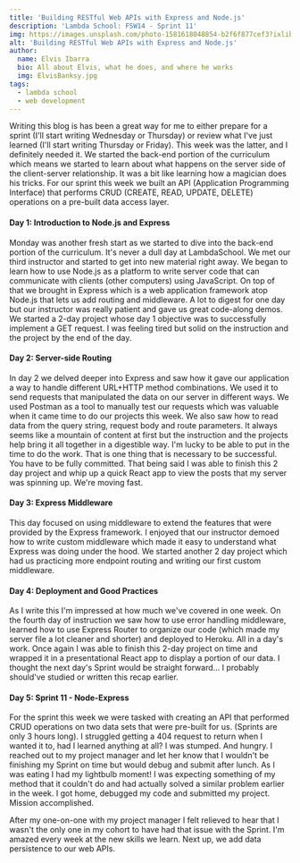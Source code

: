 ```yaml
---
title: 'Building RESTful Web APIs with Express and Node.js'
description: 'Lambda School: FSW14 - Sprint 11'
img: https://images.unsplash.com/photo-1581618048854-b2f6f877cef3?ixlib=rb-1.2.1&ixid=MXwxMjA3fDB8MHxwaG90by1wYWdlfHx8fGVufDB8fHw%3D&auto=format&fit=crop&w=2250&q=80
alt: 'Building RESTful Web APIs with Express and Node.js'
author:
  name: Elvis Ibarra
  bio: All about Elvis, what he does, and where he works
  img: ElvisBanksy.jpg
tags:
  - lambda school
  - web development
---
```


 <section class="weekly">
      <p class="intro">
        Writing this blog is has been a great way for me to either prepare for a sprint (I'll start writing Wednesday or Thursday) or review what I've just learned (I'll start writing Thursday or Friday). This week was the latter, and I definitely needed it. We started the back-end portion of the curriculum which means we started to learn about what happens on the server side of the client-server relationship. It was a bit like learning how a magician does his tricks. For our sprint this week we built an API (Application Programming Interface) that performs CRUD (CREATE, READ, UPDATE, DELETE) operations on a pre-built data access layer.  </p>
      <div class="top-content">
        <div class="text-content">
      <h4><span class="daytags">Day 1: </span> <span class="day">Introduction to Node.js and Express
        </span></h4>
        <p>
          Monday was another fresh start as we started to dive into the back-end portion of the curriculum. It's never a dull day at LambdaSchool. We met our third instructor and started to get into new material right away. We began to learn how to use Node.js as a platform to write server code that can communicate with clients (other computers) using JavaScript. On top of that we brought in Express which is a web application framework atop Node.js that lets us add routing and middleware. A lot to digest for one day but our instructor was really patient and gave us great code-along demos. We started a 2-day project whose day 1 objective was to successfully implement a GET request. I was feeling tired but solid on the instruction and the project by the end of the day.  </p>
      </div>
      <div class="text-content">
        <h4><span class="daytags">Day 2: </span> <span class="day">Server-side Routing
          </span></h4>
        <p> In day 2 we delved deeper into Express and saw how it gave our application a way to handle different URL+HTTP method combinations. We used it to send requests that manipulated the data on our server in different ways. We used Postman as a tool to manually test our requests which was valuable when it came time to do our projects this week. We also saw how to read data from the query string, request body and route parameters. It always seems like a mountain of content at first but the instruction and the projects help bring it all together in a digestible way. I'm lucky to be able to put in the time to do the work. That is one thing that is necessary to be successful. You have to be fully committed. That being said I was able to finish this 2 day project and whip up a quick React app to view the posts that my server was spinning up. We're moving fast. </p>
      </div>
      <div class="text-content">
        <h4><span class="daytags">Day 3:</span> <span class="day">Express Middleware</span></h4>
        <p>This day focused on using middleware to extend the features that were provided by the Express framework. I enjoyed that our instructor demoed how to write custom middleware which made it easy to understand what Express was doing under the hood. We started another 2 day project which had us practicing more endpoint routing and writing our first custom middleware.
        </p>
      </div>
      <div class="text-content">
        <h4><span class="daytags">Day 4:</span> <span class="day">Deployment and Good Practices</span></h4>
        <p>As I write this I'm impressed at how much we've covered in one week. On the fourth day of instruction we saw how to use error handling middleware, learned how to use Express Router to organize our code (which made my server file a lot cleaner and shorter) and deployed to Heroku. All in a day's work. Once again I was able to finish this 2-day project on time and wrapped it in a presentational React app to display a portion of our data. I thought the next day's Sprint would be straight forward... I probably should've studied or written this recap earlier. </p>
      </div>
      <div class="text-content">
          <h4><span class="daytags">Day 5:</span> <span class="day">Sprint 11 - Node-Express</span></h4>
          <p>For the sprint this week we were tasked with creating an API that performed CRUD operations on two data sets that were pre-built for us. (Sprints are only 3 hours long). I struggled getting a 404 request to return when I wanted it to, had I learned anything at all? I was stumped. And hungry. I reached out to my project manager and let her know that I wouldn't be finishing my Sprint on time but would debug and submit after lunch. As I was eating I had my lightbulb moment! I was expecting something of my method that it couldn't do and had actually solved a similar problem earlier in the week. I got home, debugged my code and submitted my project. Mission accomplished. </p>
        </div>
      <p class="weeklyp">After my one-on-one with my project manager I felt relieved to hear that I wasn't the only one in my cohort to have had that issue with the Sprint. I'm amazed every week at the new skills we learn. Next up, we add data persistence to our web APIs. </p>

  </section>
